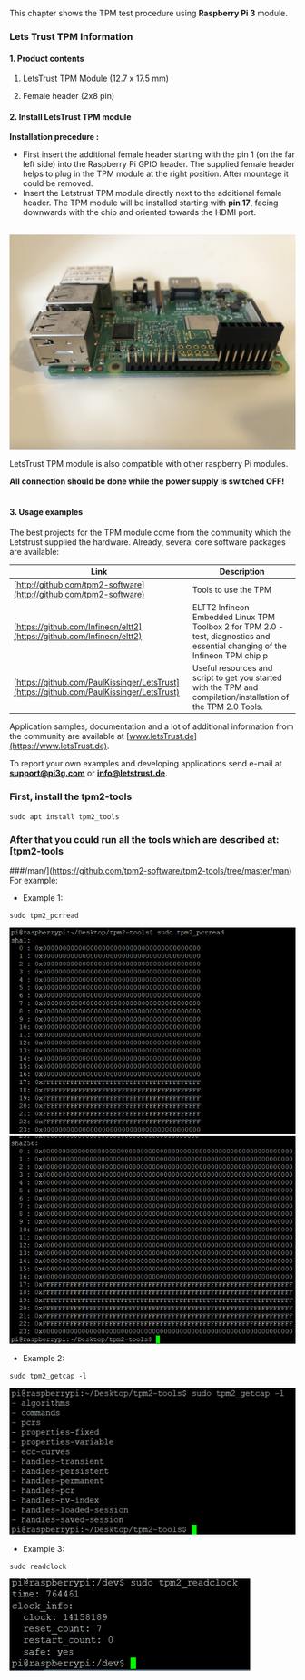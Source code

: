 This chapter shows the TPM test procedure using **Raspberry Pi 3** module.
### Lets Trust TPM Information

#### 1. Product contents
1. LetsTrust TPM Module (12.7 x 17.5 mm)

2. Female header (2x8 pin) 

#### 2. Install LetsTrust TPM module
**Installation precedure :** <br />

* First insert the additional female header starting with the pin 1 (on the far 
left side) into the Raspberry Pi GPIO header. The supplied female header helps 
to plug in the TPM module at the right position. After mountage it could be 
removed. <br />
* Insert the Letstrust TPM module directly next to the additional female header.
 The TPM module will be installed starting with **pin 17**, facing downwards 
 with the chip and oriented towards the HDMI port. <br /><br />

![rpiTpm](images/rpiTpm.jpg)


LetsTrust TPM module is also compatible with other raspberry Pi modules.

**All connection should be done while the power supply is switched OFF!**
<br /><br />


#### 3. Usage examples
The best projects for the TPM module come from the community which the Letstrust
 supplied the hardware. Already, several core software packages are available:

| Link  | Description |
|-------|-------------|
| [http://github.com/tpm2-software](http://github.com/tpm2-software) | Tools to use the TPM |
| [https://github.com/Infineon/eltt2](https://github.com/Infineon/eltt2)| ELTT2 Infineon Embedded Linux TPM Toolbox 2 for TPM 2.0 - test, diagnostics and essential changing of the Infineon TPM chip  p |
| [https://github.com/PaulKissinger/LetsTrust](https://github.com/PaulKissinger/LetsTrust) |Useful resources and script to get you started with the TPM and compilation/installation of the TPM 2.0 Tools.|

Application samples, documentation and a lot of additional information from the 
community are available at [www.letsTrust.de](https://www.letsTrust.de).

To report your own examples and developing applications send e-mail at 
**<support@pi3g.com>** or **<info@letstrust.de>**. 

<!---## For check out the whole process, there was executed test using the 
##tpm_2 tools.

```console
git clone git@github.com:tpm2-software/tpm2-tools.git
```
The repository was downloaded into:
```txt
/Desktop/tpm2-tools
```
-->
### First, install the **tpm2-tools**
```console
sudo apt install tpm2_tools
```
### After that you could run all the tools which are described at: [tpm2-tools
###/man/](https://github.com/tpm2-software/tpm2-tools/tree/master/man)
For example: <br />

* Example 1:
```console
sudo tpm2_pcrread
```
![tpm2_pcrread1](images/tpm2_pcrread_1.png)
![tpm2_pcrread2](images/tpm2_pcrread_2.png)

* Example 2:
```console
sudo tpm2_getcap -l
```
![tpm2_getcap](images/tpm2_getcap.png)

* Example 3:
```console
sudo readclock
```
![tpm2_readclock](images/tpm2_readclock.png)

